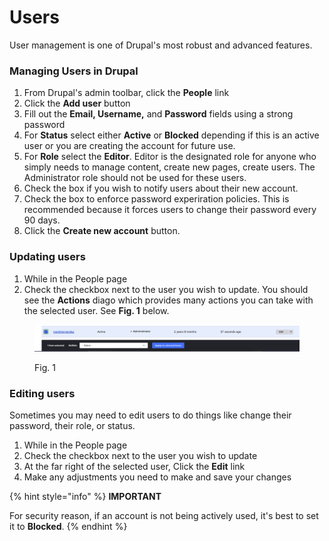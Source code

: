 # Users

User management is one of Drupal's most robust and advanced features.

### Managing Users in Drupal

1. From Drupal's admin toolbar, click the **People** link
2. Click the **Add user** button
3. Fill out the **Email, Username,** and **Password** fields using a strong password
4. For **Status** select either **Active** or **Blocked** depending if this is an active user or you are creating the account for future use.&#x20;
5. For **Role** select the **Editor**. Editor is the designated role for anyone who simply needs to manage content, create new pages, create users. The Administrator role should not be used for these users.
6. Check the box if you wish to notify users about their new account.
7. Check the box to enforce password experiration policies. This is recommended because it forces users to change their password every 90 days.
8. Click the **Create new account** button.

### Updating users

1. While in the People page
2. Check the checkbox next to the user you wish to update. You should see the **Actions** diago which provides many actions you can take with the selected user.  See **Fig. 1** below.

<figure><img src="../.gitbook/assets/users.png" alt=""><figcaption><p>Fig. 1</p></figcaption></figure>

### Editing users

Sometimes you may need to edit users to do things like change their password, their role, or status.

1. While in the People page
2. Check the checkbox next to the user you wish to update
3. At the far right of the selected user, Click the **Edit** link
4. Make any adjustments you need to make and save your changes

{% hint style="info" %}
**IMPORTANT**

For security reason, if an account is not being actively used, it's best to set it to **Blocked**.
{% endhint %}
